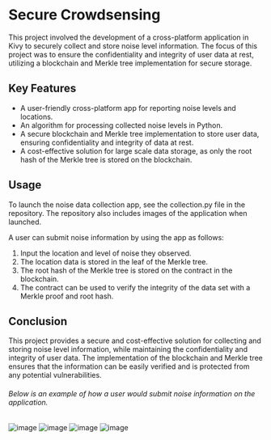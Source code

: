 # Secure Crowdsensing
This project involved the development of a cross-platform application in Kivy to securely collect and store noise level information. The focus of this project was to ensure the confidentiality and integrity of user data at rest, utilizing a blockchain and Merkle tree implementation for secure storage.

## Key Features
* A user-friendly cross-platform app for reporting noise levels and locations.
* An algorithm for processing collected noise levels in Python.
* A secure blockchain and Merkle tree implementation to store user data, ensuring confidentiality and integrity of data at rest.
* A cost-effective solution for large scale data storage, as only the root hash of the Merkle tree is stored on the blockchain.

## Usage
To launch the noise data collection app, see the collection.py file in the repository. The repository also includes images of the application when launched.

A user can submit noise information by using the app as follows:

1. Input the location and level of noise they observed.
2. The location data is stored in the leaf of the Merkle tree.
3. The root hash of the Merkle tree is stored on the contract in the blockchain.
4. The contract can be used to verify the integrity of the data set with a Merkle proof and root hash.
## Conclusion
This project provides a secure and cost-effective solution for collecting and storing noise level information, while maintaining the confidentiality and integrity of user data. The implementation of the blockchain and Merkle tree ensures that the information can be easily verified and is protected from any potential vulnerabilities.

###### Below is an example of how a user would submit noise information on the application.

![image](https://user-images.githubusercontent.com/76570188/192072960-6333b3fa-022e-4fa7-8173-575fd80a038f.png)
![image](https://user-images.githubusercontent.com/76570188/192072964-3d271cf8-1002-49f1-9ebd-e013cdd1f5e3.png)
![image](https://user-images.githubusercontent.com/76570188/192072967-eba3b7b1-4dc6-4e0d-ab46-47a20d8e2f35.png)
![image](https://user-images.githubusercontent.com/76570188/192072968-586c0191-39ed-46b2-8af6-be52ce37688b.png)
